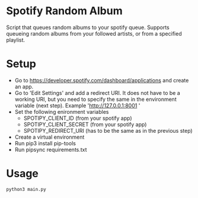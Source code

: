 # Spotify Random Album 

Script that queues random albums to your spotify queue. 
Supports queueing random albums from your followed artists, or from a specified
playlist.

# Setup
- Go to https://developer.spotify.com/dashboard/applications and create an app.
- Go to 'Edit Settings' and add a redirect URI. It does not have to be a working
URI, but you need to specify the same in the environment variable (next step). 
Example 'http://127.0.0.1:8001 '
- Set the following enironment variables 
    - SPOTIPY_CLIENT_ID (from your spotify app)
    - SPOTIPY_CLIENT_SECRET (from your spotify app)
    - SPOTIPY_REDIRECT_URI (has to be the same as in the previous step)
- Create a virtual environment 
- Run pip3 install pip-tools 
- Run pipsync requirements.txt

# Usage
`python3 main.py`

